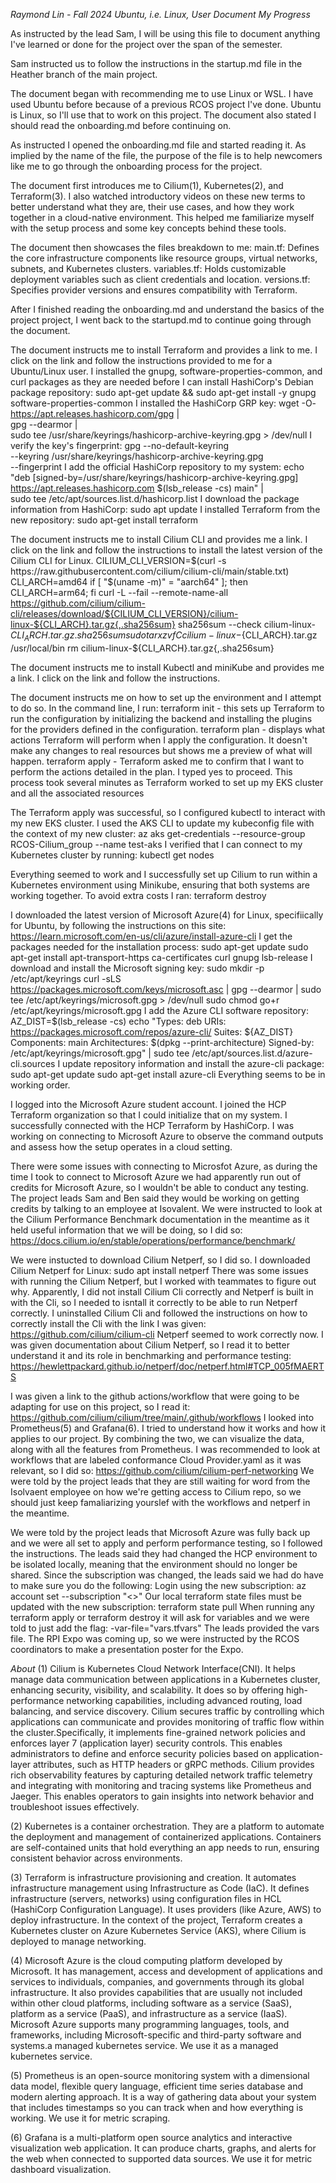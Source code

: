 *Raymond Lin - Fall 2024*
*Ubuntu, i.e. Linux, User*
*Document My Progress*

As instructed by the lead Sam, I will be using this file to document anything I've learned or done for the project over the span of the semester.

Sam instructed us to follow the instructions in the startup.md file in the Heather branch of the main project. 

The document began with recommending me to use Linux or WSL. I have used Ubuntu before because of a previous RCOS project I've done. Ubuntu is Linux, so I'll use that to work on this project. The document also stated I should read the onboarding.md before continuing on.

As instructed I opened the onboarding.md file and started reading it. As implied by the name of the file, the purpose of the file is to help newcomers like me to go through the onboarding process for the project.

The document first introduces me to Cilium(1), Kubernetes(2), and Terraform(3). I also watched introductory videos on these new terms to better understand what they are, their use cases, and how they work together in a cloud-native environment. This helped me familiarize myself with the setup process and some key concepts behind these tools. 

The document then showcases the files breakdown to me:
main.tf: Defines the core infrastructure components like resource groups, virtual networks, subnets, and Kubernetes clusters.
variables.tf: Holds customizable deployment variables such as client credentials and location.
versions.tf: Specifies provider versions and ensures compatibility with Terraform.

After I finished reading the onboarding.md and understand the basics of the project project, I went back to the startupd.md to continue going through the document. 

The document instructs me to install Terraform and provides a link to me. I click on the link and follow the instructions provided to me for a Ubuntu/Linux user.
I installed the gnupg, software-properties-common, and curl packages as they are needed before I can install HashiCorp's Debian package repository:
sudo apt-get update && sudo apt-get install -y gnupg software-properties-common
I installed the HashiCorp GRP key:
wget -O- https://apt.releases.hashicorp.com/gpg | \
gpg --dearmor | \
sudo tee /usr/share/keyrings/hashicorp-archive-keyring.gpg > /dev/null
I verify the key's fingerprint:
gpg --no-default-keyring \
--keyring /usr/share/keyrings/hashicorp-archive-keyring.gpg \
--fingerprint
I add the official HashiCorp repository to my system:
echo "deb [signed-by=/usr/share/keyrings/hashicorp-archive-keyring.gpg] \
https://apt.releases.hashicorp.com $(lsb_release -cs) main" | \
sudo tee /etc/apt/sources.list.d/hashicorp.list
I download the package information from HashiCorp:
sudo apt update
I installed Terraform from the new repository:
sudo apt-get install terraform

The document instructs me to install Cilium CLI and provides me a link. I click on the link and follow the instructions to install the latest version of the Cilium CLI for Linux.
CILIUM_CLI_VERSION=$(curl -s https://raw.githubusercontent.com/cilium/cilium-cli/main/stable.txt)
CLI_ARCH=amd64
if [ "$(uname -m)" = "aarch64" ]; then CLI_ARCH=arm64; fi
curl -L --fail --remote-name-all https://github.com/cilium/cilium-cli/releases/download/${CILIUM_CLI_VERSION}/cilium-linux-${CLI_ARCH}.tar.gz{,.sha256sum}
sha256sum --check cilium-linux-${CLI_ARCH}.tar.gz.sha256sum
sudo tar xzvfC cilium-linux-${CLI_ARCH}.tar.gz /usr/local/bin
rm cilium-linux-${CLI_ARCH}.tar.gz{,.sha256sum}

The document instructs me to install Kubectl and miniKube and provides me a link. I click on the link and follow the instructions. 

The document instructs me on how to set up the environment and I attempt to do so. 
In the command line, I run:
terraform init - this sets up Terraform to run the configuration by initializing the backend and installing the plugins for the providers defined in the configuration.
terraform plan - displays what actions Terraform will perform when I apply the configuration. It doesn't make any changes to real resources but shows me a preview of what will happen.
terraform apply - Terraform asked me to confirm that I want to perform the actions detailed in the plan. I typed yes to proceed. This process took several minutes as Terraform worked to set up my EKS cluster and all the associated resources

The Terraform apply was successful, so I configured kubectl to interact with my new EKS cluster. I used the AKS CLI to update my kubeconfig file with the context of my new cluster: 
az aks get-credentials --resource-group RCOS-Cilium_group --name test-aks
I verified that I can connect to my Kubernetes cluster by running: 
kubectl get nodes

Everything seemed to work and I successfully set up Cilium to run within a Kubernetes environment using Minikube, ensuring that both systems are working together. To avoid extra costs I ran: 
terraform destroy

I downloaded the latest version of Microsoft Azure(4) for Linux, specifiically for Ubuntu, by following the instructions on this site: https://learn.microsoft.com/en-us/cli/azure/install-azure-cli
I get the packages needed for the installation process:
sudo apt-get update
sudo apt-get install apt-transport-https ca-certificates curl gnupg lsb-release
I download and install the Microsoft signing key:
sudo mkdir -p /etc/apt/keyrings
curl -sLS https://packages.microsoft.com/keys/microsoft.asc |
  gpg --dearmor | sudo tee /etc/apt/keyrings/microsoft.gpg > /dev/null
sudo chmod go+r /etc/apt/keyrings/microsoft.gpg
I add the Azure CLI software repository:
AZ_DIST=$(lsb_release -cs)
echo "Types: deb
URIs: https://packages.microsoft.com/repos/azure-cli/
Suites: ${AZ_DIST}
Components: main
Architectures: $(dpkg --print-architecture)
Signed-by: /etc/apt/keyrings/microsoft.gpg" | sudo tee /etc/apt/sources.list.d/azure-cli.sources
I update repository information and install the azure-cli package:
sudo apt-get update
sudo apt-get install azure-cli
Everything seems to be in working order.

I logged into the Microsoft Azure student account. 
I joined the HCP Terraform organization so that I could initialize that on my system.
I successfully connected with the HCP Terraform by HashiCorp. 
I was working on connecting to Microsoft Azure to observe the command outputs and assess how the setup operates in a cloud setting.

There were some issues with connecting to Microsfot Azure, as during the time I took to connect to Microsoft Azure we had apparently run out of credits for Microsoft Azure, so I wouldn't be able to conduct any testing. 
The project leads Sam and Ben said they would be working on getting credits by talking to an employee at Isovalent. 
We were instructed to look at the Cilium Performance Benchmark documentation in the meantime as it held useful information that we will be doing, so I did so: 
https://docs.cilium.io/en/stable/operations/performance/benchmark/

We were instucted to download Cilium Netperf, so I did so.
I downloaded Cilium Netperf for Linux:
sudo apt install netperf
There was some issues with running the Cilium Netperf, but I worked with teammates to figure out why.
Apparently, I did not install Cilium Cli correctly and Netperf is built in with the Cli, so I needed to isntall it correctly to be able to run Netperf correctly. 
I uninstalled Cilium Cli and followed the instructions on how to correctly install the Cli with the link I was given: 
https://github.com/cilium/cilium-cli 
Netperf seemed to work correctly now.
I was given documentation about Cilium Netperf, so I read it to better understand it and its role in benchmarking and performance testing:
https://hewlettpackard.github.io/netperf/doc/netperf.html#TCP_005fMAERTS

I was given a link to the github actions/workflow that were going to be adapting for use on this project, so I read it: 
https://github.com/cilium/cilium/tree/main/.github/workflows
I looked into Prometheus(5) and Grafana(6). I tried to understand how it works and how it applies to our project. By combining the two, we can visualize the data, along with all the features from Prometheus.
I was recommended to look at workflows that are labeled conformance Cloud Provider.yaml as it was relevant, so I did so: 
https://github.com/cilium/cilium-perf-networking
We were told by the project leads that they are still waiting for word from the Isolvaent employee on how we're getting access to Cilium repo, so we should just keep famaliarizing yourslef with the workflows and netperf in the meantime.

We were told by the project leads that Microsoft Azure was fully back up and we were all set to apply and perform performance testing, so I followed the instructions.
The leads said they had changed the HCP environment to be isolated locally, meaning that the environment should no longer be shared.
Since the subscription was changed, the leads said we had do have to make sure you do the following:
Login using the new subscription:
az account set --subscription "<>"
Our local terraform state files must be updated with the new subscription:
terraform state pull
When running any terraform apply or terraform destroy it will ask for variables and we were told to just add the flag: 
-var-file="vars.tfvars"
The leads provided the vars file.
The RPI Expo was coming up, so we were instructed by the RCOS coordinators to make a presentation poster for the Expo.

*About*
(1) Cilium is Kubernetes Cloud Network Interface(CNI). It helps manage data communication between applications in a Kubernetes cluster, enhancing security, visibility, and scalability. It does so by offering high-performance networking capabilities, including advanced routing, load balancing, and service discovery. Cilium secures traffic by controlling which applications can communicate and provides monitoring of traffic flow within the cluster.Specifically, it implements fine-grained network policies and enforces layer 7 (application layer) security controls. This enables administrators to define and enforce security policies based on application-layer attributes, such as HTTP headers or gRPC methods.  Cilium provides rich observability features by capturing detailed network traffic telemetry and integrating with monitoring and tracing systems like Prometheus and Jaeger. This enables operators to gain insights into network behavior and troubleshoot issues effectively.

(2) Kubernetes is a container orchestration. They are a platform to automate the deployment and management of containerized applications. Containers are self-contained units that hold everything an app needs to run, ensuring consistent behavior across environments. 

(3) Terraform is infrastructure provisioning and creation. It automates infrastructure management using Infrastructure as Code (IaC). It defines infrastructure (servers, networks) using configuration files in HCL (HashiCorp Configuration Language). It uses providers (like Azure, AWS) to deploy infrastructure. In the context of the project, Terraform creates a Kubernetes cluster on Azure Kubernetes Service (AKS), where Cilium is deployed to manage networking.

(4) Microsoft Azure is the cloud computing platform developed by Microsoft. It has management, access and development of applications and services to individuals, companies, and governments through its global infrastructure. It also provides capabilities that are usually not included within other cloud platforms, including software as a service (SaaS), platform as a service (PaaS), and infrastructure as a service (IaaS). Microsoft Azure supports many programming languages, tools, and frameworks, including Microsoft-specific and third-party software and systems.a managed kubernetes service. We use it as a managed kubernetes service. 

(5) Prometheus is an open-source monitoring system with a dimensional data model, flexible query language, efficient time series database and modern alerting approach. It is a way of gathering data about your system that includes timestamps so you can track when and how everything is working. We use it for metric scraping. 

(6) Grafana is a multi-platform open source analytics and interactive visualization web application. It can produce charts, graphs, and alerts for the web when connected to supported data sources. We use it for metric dashboard visualization. 